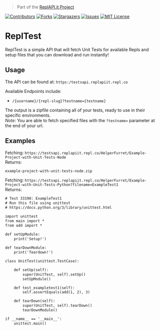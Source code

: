 > Part of the [ReplAPI.it Project](https://replit.com/@ReplAPIit)

[![Contributors][contributors-shield]][contributors-url]
[![Forks][forks-shield]][forks-url]
[![Stargazers][stars-shield]][stars-url]
[![Issues][issues-shield]][issues-url]
[![MIT License][license-shield]][license-url]


# ReplTest
ReplTest is a simple API that will fetch Unit Tests for available Repls and setup files that you can download and run instantly!

## Usage
The API can be found at:
`https:/testsapi.replapiit.repl.co`

Available Endpoints include:
* `/{username}/{repl-slug}?testname={testname}`

The output is a zipfile containing all of your tests, ready to use in their specific environments.  
*Note*: You are able to fetch specified files with the `?testname=` parameter at the end of your url.

## Examples
Fetching: `https://testsapi.replapiit.repl.co/HelperFurret/Example-Project-with-Unit-Tests-Node`  
Returns:
```txt
example-project-with-unit-tests-node.zip
```

Fetching: `https://testsapi.replapiit.repl.co/HelperFurret/Example-Project-with-Unit-Tests-Python?filename=ExampleTest1`  
Returns:
```txt
# Test 33190: ExampleTest1
# Run this file using unittest
# https://docs.python.org/3/library/unittest.html

import unittest
from main import *
from add import *

def setUpModule:
	print('Setup!')
	
def tearDownModule:
	print('Teardown!')

class UnitTest(unittest.TestCase):

	def setUp(self):
		super(UnitTest, self).setUp()
		setUpModule()

	def test_exampletest1(self):
		self.assertEquals(add(1, 2), 3)

	def tearDown(self):
		super(UnitTest, self).tearDown()
		tearDownModule()

if __name__ == '__main__':
    unittest.main()
```

[contributors-shield]: https://img.shields.io/github/contributors/ReplAPI-it/ReplTests.svg?style=for-the-badge
[contributors-url]: https://github.com/ReplAPI-it/ReplTests/graphs/contributors
[forks-shield]: https://img.shields.io/github/forks/ReplAPI-its/ReplTest.svg?style=for-the-badge
[forks-url]: https://github.com/ReplAPI-it/ReplTests/network/members
[stars-shield]: https://img.shields.io/github/stars/ReplAPI-it/ReplTests.svg?style=for-the-badge
[stars-url]: https://github.com/ReplAPI-it/ReplTests/stargazers
[issues-shield]: https://img.shields.io/github/issues/ReplAPI-it/ReplTests.svg?style=for-the-badge
[issues-url]: https://github.com/ReplAPI-it/ReplTests/issues
[license-shield]: https://img.shields.io/github/license/ReplAPI-it/ReplTests.svg?style=for-the-badge
[license-url]: https://github.com/ReplAPI-it/ReplTests/blob/master/LICENSE.txt
